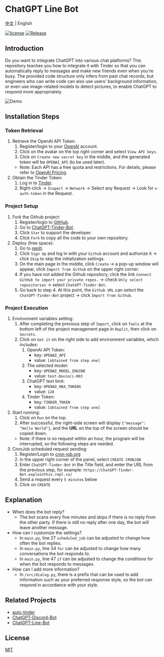 # ChatGPT Line Bot

[中文](README.md) | English

[![license](https://img.shields.io/pypi/l/ansicolortags.svg)](LICENSE) [![Release](https://img.shields.io/github/v/release/TheExplainthis/ChatGPT-Tinder-Bot)](https://github.com/TheExplainthis/ChatGPT-Tinder-Bot/releases/)

## Introduction
Do you want to integrate ChatGPT into various chat platforms? This repository teaches you how to integrate it with Tinder so that you can automatically reply to messages and make new friends even when you're busy. The provided code structure only infers from past chat records, but engineers who can write code can also use users' background information, or even use image-related models to detect pictures, to enable ChatGPT to respond more appropriately.

![Demo](https://github.com/TheExplainthis/ChatGPT-Tinder-Bot/blob/main/demo/chatgpt-tinder-bot.gif)

## Installation Steps
### Token Retrieval
1. Retrieve the OpenAI API Token:
    1. Register/login to your [OpenAI](https://beta.openai.com/) account.
    2. Click on the avatar on the top right corner and select `View API keys`.
    3. Click on `Create new secret key` in the middle, and the generated token will be `OPENAI_API` (to be used later).
    - Note: Each API has a free quota and restrictions. For details, please refer to [OpenAI Pricing](https://openai.com/api/pricing/).
2. Obtain the Tinder Token:
    1. Log in to [Tinder](https://tinder.com/).
    2. Right-click -> `Inspect` -> `Network` -> Select any Request -> Look for `x-auth-token` in the Request.


### Project Setup
1. Fork the Github project:
    1. Register/login to [GitHub](https://github.com/).
    2. Go to [ChatGPT-Tinder-Bot](https://github.com/TheExplainthis/ChatGPT-Tinder-Bot).
    3. Click `Star` to support the developer.
    4. Click `Fork` to copy all the code to your own repository.
2. Deploy (free space):
    1. Go to [replit](https://replit.com/).
    2. Click `Sign Up` and log in with your `Github` account and authorize it -> click `Skip` to skip the initialization settings.
    3. On the main page in the middle, click `Create` -> a pop-up window will appear, click `Import from Github` on the upper right corner.
    4. If you have not added the Github repository, click the link `Connect GitHub to import your private repos.` -> check `Only select repositories` -> select `ChatGPT-Tinder-Bot`.
    5. Go back to step 4. At this point, the `Github URL` can select the `ChatGPT-Tinder-Bot` project -> click `Import from Github`.

### Project Execution
1. Environment variables setting:
    1. After completing the previous step of `Import`, click on `Tools` at the bottom left of the project management page in `Replit`, then click on `Secrets`.
    2. Click on `Got it` on the right side to add environment variables, which includes:
        1. OpenAI API Token:
            - key: `OPENAI_API`
            - value: `[obtained from step one]`
        2. The selected model:
            - key: `OPENAI_MODEL_ENGINE`
            - value: `text-davinci-003`
        3. ChatGPT text limit:
            - key: `OPENAI_MAX_TOKENS`
            - value: `128`
        4. Tinder Token:
            - key: `TINDER_TOKEN`
            - value: `[obtained from step one]`
2. Start running:
    1. Click on `Run` on the top.
    2. After successful, the right-side screen will display `{"message": "Hello World"}`, and the **URL** on the top of the screen should be copied down.
    - Note: if there is no request within an hour, the program will be interrupted, so the following steps are needed.
3. CronJob scheduled request sending:
    1. Register/Login to [cron-job.org](https://cron-job.org/en/)
    2. In the upper right corner of the panel, select `CREATE CRONJOB`
    3. Enter `ChatGPT-Tinder-Bot` in the Title field, and enter the URL from the previous step, for example: `https://ChatGPT-Tinder-Bot.explainthis.repl.co/`
    4. Send a request every `5 minutes` below
    5. Click on `CREATE`

## Explanation
- When does the bot reply?
    - The bot scans every five minutes and skips if there is no reply from the other party. If there is still no reply after one day, the bot will leave another message.
- How can I customize the settings?
    - In `main.py`, line 27 `scheduled_job` can be adjusted to change how often the bot replies.
    - In `main.py`, line 34 `for` can be adjusted to change how many conversations the bot responds to.
    - In `main.py`, line 47 `if` can be adjusted to change the conditions for when the bot responds to messages.
- How can I add more information?
    - In `/src/dialog.py`, there is a prefix that can be used to add information such as your preferred response style, so the bot can respond in accordance with your style.

## Related Projects
- [auto-tinder](https://github.com/joelbarmettlerUZH/auto-tinder/tree/master)
- [ChatGPT-Discord-Bot](https://github.com/TheExplainthis/ChatGPT-Discord-Bot)
- [ChatGPT-Line-Bot](https://github.com/TheExplainthis/ChatGPT-Line-Bot)

## License
[MIT](LICENSE)